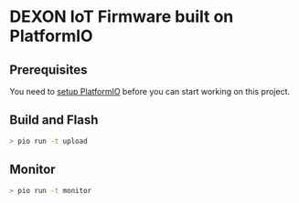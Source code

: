 # DEXON IoT Firmware built on PlatformIO

## Prerequisites
You need to [setup PlatformIO](https://platformio.org/install) before you can start working on this project.

## Build and Flash
```sh
> pio run -t upload
```

## Monitor
```sh
> pio run -t monitor
```
